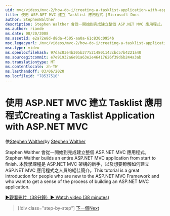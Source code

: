 ```yaml
---
uid: mvc/videos/mvc-2/how-do-i/creating-a-tasklist-application-with-aspnet-mvc
title: 使用 ASP.NET MVC 建立 Tasklist 應用程式 |Microsoft Docs
author: StephenWalther
description: Stephen Walther 會從一開始到完成建立整個 ASP.NET MVC 應用程式。 本教學課程是 ASP.NET MV 新手人員的絕佳簡介 。
ms.author: riande
ms.date: 08/20/2008
ms.assetid: e2a72e8d-d8da-4505-aa0a-61c830c0954b
msc.legacyurl: /mvc/videos/mvc-2/how-do-i/creating-a-tasklist-application-with-aspnet-mvc
msc.type: video
ms.openlocfilehash: 97dac03e4b305b3775214801143cbc57b4221a40
ms.sourcegitcommit: e7e91932a6e91a63e2e46417626f39d6b244a3ab
ms.translationtype: MT
ms.contentlocale: zh-TW
ms.lasthandoff: 03/06/2020
ms.locfileid: "78537510"
---
```

# <a name="creating-a-tasklist-application-with-aspnet-mvc"></a><span data-ttu-id="58fbf-104">使用 ASP.NET MVC 建立 Tasklist 應用程式</span><span class="sxs-lookup"><span data-stu-id="58fbf-104">Creating a Tasklist Application with ASP.NET MVC</span></span>

<span data-ttu-id="58fbf-105">依[Stephen Walther](https://github.com/StephenWalther)</span><span class="sxs-lookup"><span data-stu-id="58fbf-105">by [Stephen Walther](https://github.com/StephenWalther)</span></span>

<span data-ttu-id="58fbf-106">Stephen Walther 會從一開始到完成建立整個 ASP.NET MVC 應用程式。</span><span class="sxs-lookup"><span data-stu-id="58fbf-106">Stephen Walther builds an entire ASP.NET MVC application from start to finish.</span></span> <span data-ttu-id="58fbf-107">本教學課程是 ASP.NET MVC 架構的新手，以及想要瞭解如何建立 ASP.NET MVC 應用程式之人員的絕佳簡介。</span><span class="sxs-lookup"><span data-stu-id="58fbf-107">This tutorial is a great introduction for people who are new to the ASP.NET MVC Framework and who want to get a sense of the process of building an ASP.NET MVC application.</span></span>

[<span data-ttu-id="58fbf-108">&#9654;觀看影片（38分鐘）</span><span class="sxs-lookup"><span data-stu-id="58fbf-108">&#9654; Watch video (38 minutes)</span></span>](https://channel9.msdn.com/Blogs/ASP-NET-Site-Videos/creating-a-tasklist-application-with-aspnet-mvc)

> [!div class="step-by-step"]
> [<span data-ttu-id="58fbf-109">下一個</span><span class="sxs-lookup"><span data-stu-id="58fbf-109">Next</span></span>](creating-a-movie-database-application-in-15-minutes-with-aspnet-mvc.md)
